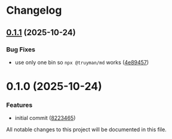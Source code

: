 # Changelog

## [0.1.1](https://github.com/bentruyman/md/compare/0.1.0...0.1.1) (2025-10-24)

### Bug Fixes

- use only one bin so `npx @truyman/md` works
  ([4e89457](https://github.com/bentruyman/md/commit/4e8945771e57987b58e950755e935f6d2c55b530))

# 0.1.0 (2025-10-24)

### Features

- initial commit
  ([8223465](https://github.com/bentruyman/md/commit/8223465581e044d4e693654a518910e54b1409dc))

All notable changes to this project will be documented in this file.
